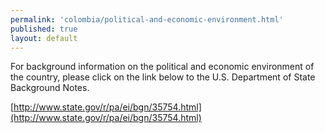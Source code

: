 ```yaml
--- 
permalink: 'colombia/political-and-economic-environment.html' 
published: true 
layout: default
---
```

<div id="political-and-economic-environment">
For background information on the political and economic environment of the country, please click on the link below to the U.S. Department of State Background Notes.

[http://www.state.gov/r/pa/ei/bgn/35754.html](http://www.state.gov/r/pa/ei/bgn/35754.html)
</div>
